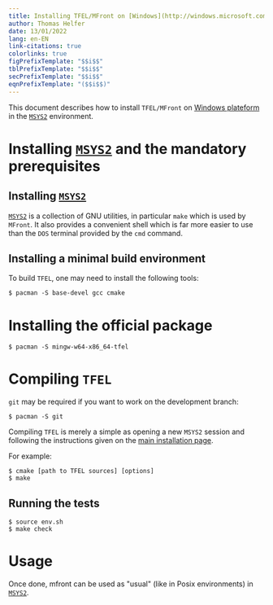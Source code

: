 ```yaml
---
title: Installing TFEL/MFront on [Windows](http://windows.microsoft.com) in the [`MSYS2`](https://www.msys2.org/) environment
author: Thomas Helfer
date: 13/01/2022
lang: en-EN
link-citations: true
colorlinks: true
figPrefixTemplate: "$$i$$"
tblPrefixTemplate: "$$i$$"
secPrefixTemplate: "$$i$$"
eqnPrefixTemplate: "($$i$$)"
---
```


This document describes how to install `TFEL/MFront` on [Windows
plateform](http://windows.microsoft.com) in the
[`MSYS2`](https://www.msys2.org/) environment.

# Installing [`MSYS2`](https://www.msys2.org/) and the mandatory prerequisites

## Installing [`MSYS2`](https://www.msys2.org/)

[`MSYS2`](https://www.msys2.org/) is a collection of GNU
utilities, in particular `make` which is used by `MFront`. It also
provides a convenient shell which is far more easier to use than the
`DOS` terminal provided by the `cmd` command.

## Installing a minimal build environment

To build `TFEL`, one may need to install the following tools:

~~~~{.bash}
$ pacman -S base-devel gcc cmake
~~~~

# Installing the official package

~~~~{.bash}
$ pacman -S mingw-w64-x86_64-tfel
~~~~

# Compiling `TFEL`

`git` may be required if you want to work on the development branch:

~~~~{.bash}
$ pacman -S git
~~~~

Compiling `TFEL` is merely a simple as opening a new `MSYS2` session
and following the instructions given on the
[main installation page](install.html).

For example:

~~~~ {#compiling .bash}
$ cmake [path to TFEL sources] [options]
$ make
~~~~~~~~~~~~~~~~~~~~~~

## Running the tests

~~~~ {#testing .bash}
$ source env.sh
$ make check
~~~~~~~~~~~~~~~~~~~~~~


# Usage

Once done, mfront can be used as "usual" (like in Posix environments) in
[`MSYS2`](https://www.msys2.org/).

<!-- Local IspellDict: english -->
